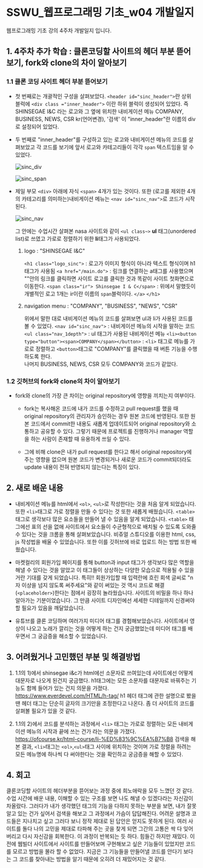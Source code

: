 # SSWU_웹프로그래밍 기초_w04 개발일지
웹프로그래밍 기초 강의 4주차 개발일지 입니다.


## 1. 4주차 추가 학습 : 클론코딩할 사이트의 헤더 부분 뜯어보기, fork와 clone의 차이 알아보기
   ### 1.1 클론 코딩 사이트 헤더 부분 뜯어보기
   
   - 첫 번째로는 개괄적인 구성을 살펴보았다. `<header id="sinc_header">`란 상위 블럭에 `<div class ="inner_header">` 이란 하위 블럭이 생성되어 있었다. 즉 SHINSEGAE I&C 라는 로고와 그 옆에 위치한 내비게이션 메뉴 COMPANY, BUSINESS, NEWS, CSR kr(언어변경), '검색' 이 "inner_header"란 이름의 div로 설정되어 있었다.
   
   - 두 번째로 "inner_header"를 구성하고 있는 로고와 내비게이션 메뉴의 코드를 살펴보았고 각 코드를 보기에 앞서 로고와 카테고리들이 각각 `span` 텍스트임을 알 수 있었다. 
     
     
     
     ![sinc_div](https://user-images.githubusercontent.com/65717358/113186901-2d224300-9293-11eb-8d7a-5d3d000427ca.png)


     ![sinc_span](https://user-images.githubusercontent.com/65717358/113186768-05cb7600-9293-11eb-9133-1350d6750c85.png)

     
     
   - 제일 부모 `<div>` 아래에 자식 `<span>` 4개가 있는 것이다. 또한 (로고를 제외한 4개의 카테고리를 의미하는)내비게이션 메뉴는 `<nav id="sinc_nav">`로 코드가 시작된다. 
     
     
     ![sinc_nav](https://user-images.githubusercontent.com/65717358/113186601-d61c6e00-9292-11eb-8ee4-f1fa2a9d2a12.png)

     
     그 안에는 수업시간 살펴본 nasa 사이트와 같이 `<ul class~>` **ul** 태그(unordered list)로 쓰였고 가로로 정렬하기 위한 **li**태그가 사용되었다. 
     
     1) logo : "SHINSEGAE I&C"
        
        `<h1 class="logo_sinc">` : 로고가 이미지 형식이 아니라 텍스트 형식이며 h1 태그가 사용됨
          `<a href="/main.do">` : 링크를 연결하는 a태그를 사용했으며 ""안의 링크를 클릭하면 사이트 로고를 클릭한 것과 똑같이 사이트 첫화면으로 이동한다. 
            `<span class="ir"> Shinsegae I & C</span>` : 위에서 말했듯이 개별적인 로고 1개는 ir이란 이름의 `span`블럭이다. 
           `</a>`
         `</h1>`
     
     2) navigation menu : "COMPANY", "BUSINESS", "NEWS", "CSR"
        
        위에서 말한 대로 내비게이션 메뉴의 코드를 살펴보면 ul과 li가 사용된 코드를 볼 수 있었다. 
         `<nav id="sinc_nav">` : 내비게이션 메뉴의 시작을 말하는 코드
          `<ul class="nav_1depth">` : ul 태그가 사용된 내비게이션 메뉴
            `<li><button type="button"><span>COMPANY</span></button>` : `<li>` 태그로 메뉴를 가로로 정렬하고 `<button>`태그로 "COMPANY"를 클릭했을 때 버튼 기능을 수행하도록 한다.  
         나머지 BUSINESS, NEWS, CSR 모두 COMPANY와 코드가 같았다. 
    
   ### 1.2 깃허브의 fork와 clone의 차이 알아보기 
       
   - fork와 clone의 가장 큰 차이는 original repository에 영향을 끼치는지 여부이다. 
      
      - fork는 복사해온 코드에 내가 코드를 수정하고 pull request를 했을 때 original repository의 관리자가 승인하는 경우 원본 코드에 반영된다. 또한 원본 코드에서 commit한 내용도 새롭게 업데이트되어 original repository와 소통하고 공유할 수 있다. 그렇기 때문에 프로젝트를 진행하거나 manager 역할을 하는 사람이 존재할 때 유용하게 쓰일 수 있다. 
      
      - 그에 비해 clone은 내가 pull request를 한다고 해서 original repository에 주는 영향을 없으며 원본 코드가 변경되거나 새로운 코드가 commit되더라도 update 내용이 전혀 반영되지 않는다는 특징이 있다. 
       
## 2. 새로 배운 내용 
- 내비게이션 메뉴를 html에서 `<ol>`, `<ul>`로 작성한다는 것을 처음 알게 되었습니다. 또한 `<li>`태그로 가로 정렬을 만들 수 있다는 것 또한 새롭게 배웠습니다. `<table>`태그로 생각보다 많은 요소들을 만들어 낼 수 있음을 알게 되었습니다. `<table>` 태그에선 표의 선을 없애 사이트에서 요소들이 수균형적으로 배치될 수 있도록 도와줄 수 있다는 것을 크롬을 통해 살펴보았습니다. 비쥬얼 스튜디오를 이용한 html, css, js 작성법을 배울 수 있었습니다. 또한 이를 깃허브에 바로 업로드 하는 방법 또한 배웠습니다. 

- 마켓컬리의 회원가입 페이지를 통해 button과 input 태그가 생각보다 많은 역할을 해낼 수 있다는 것을 알았고 이 태그들이 상상하는 다양한 모습으로 적용될 수 있을 거란 기대를 갖게 되었습니다. 특히!! 회원가입할 때 입력란에 흐린 회색 글씨로 "n자 이상을 넘지 않도록 써주세요"와 같이 써있는 것 역시 코드로 해결(`<placeholder>`)한다는 점에서 굉장히 놀라웠습니다. 사이트의 비밀을 하나 하나 알아가는 기분이었습니다. 그 만큼 사이트 디자인에선 세세한 디테일까지 신경써야 할 필요가 있음을 깨달았습니다. 

- 유튜브를 클론 코딩하며 여러가지 미디어 태그를 경험해보았습니다. 사이트에서 영상이 나오고 노래가 깔리는 것을 어떻게 하는 건지 궁금했었는데 미디어 태그를 배우면서 그 궁금증을 해소할 수 있었습니다. 

## 3. 어려웠거나 고민했던 부분 및 해결방법

1) 1.1의 1)에서 shinsegae i&c가 html에선 소문자로 쓰여있는데 사이트에선 어떻게 대문자로 나오게 된건지 궁금했다. h1태그에는 모든 소문자를 대문자로 바꿔주는 기능도 함께 들어가 있는 건지 의문을 가졌다. https://www.everdevel.com/HTML/h-tag/ h1 헤더 태그에 관한 설명으로 봤을 땐 헤더 태그는 단순히 글자의 크기만을 조정한다고 나온다. 좀 더 사이트의 코드를 살펴볼 필요가 있을 것 같다. 

2) 1.1의 2)에서 코드를 분석하는 과정에서 `<li>` 태그는 가로로 정렬하는 모든 내비게이션 메뉴의 시작과 끝에 쓰는 건가 라는 의문을 가졌다. https://ofcourse.kr/html-course/li-%ED%83%9C%EA%B7%B8 검색을 해 본 결과, `<li>`태그는 `<ol>`,`<ul>`태그 사이에 위치하는 것이며 가로 정렬을 하려는 모든 메뉴명에 하나씩 다 써야한다는 것을 확인하고 궁금증을 해할 수 있었다. 


## 4. 회고
클론코딩할 사이트의 헤더부분을 뜯어보는 과정 중에 희노애락을 모두 느꼈던 것 같다. 수업 시간에 배운 내용, 이해할 수 있는 구조를 보면 나도 해낼 수 있겠다라는 자신감이 차올랐다. 그러다가 내가 생각했던 태그의 기능을 다하지 못하는 부분을 보면, 내가 잘못 알고 있는 건가 싶어서 검색을 해보고 그 과정에서 가슴이 답답해진다. 어려운 설명과 코드들은 지나치고 싶고 그러다 보니 정작 제대로 된 답안은 얻지도 못하게 된다. 여러 사이트를 돌다 나의 고민을 제대로 타파해 주는 곳을 찾게 되면 그간의 고통은 싹 다 잊어버리고 다시 자신감을 회복한다. 이 과정이 반복되는 듯 하다. 힘들긴 하지만 재밌다. 이전에 웹빌더 사이트에서 사이트를 만들어보며 구현해보고 싶은 기능들이 있었지만 코드를 모르고 방법을 몰라 할 수 없었다. 지금은 그 기능들을 만들어낼 코드를 안다기 보다는 그 코드를 찾아내는 방법을 알기 때문에 오히려 더 재밌어지는 것 같다. 
